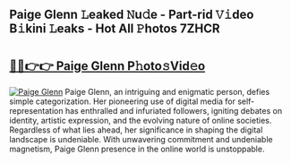 ## Paige Glenn 𝙻eaked 𝙽u𝚍e - Part-rid 𝚅𝚒deo B𝚒kini 𝙻eaks - Hot All 𝙿hotos 7ZHCR

# <h2><a href="http://ld5blj.urlbe.top/?page=Paige+Glenn">🔗🔗👉👉 Paige Glenn P𝚑oto𝚜Vid𝚎o</a></h2>

[![Paige Glenn](https://i.imgur.com/eBuTRDB.gif)](http://ld5blj.urlbe.top/?page=Paige+Glenn)
Paige Glenn, an intriguing and enigmatic person, defies simple categorization. Her pioneering use of digital media for self-representation has enthralled and infuriated followers, igniting debates on identity, artistic expression, and the evolving nature of online societies. Regardless of what lies ahead, her significance in shaping the digital landscape is undeniable. With unwavering commitment and undeniable magnetism, Paige Glenn presence in the online world is unstoppable.
